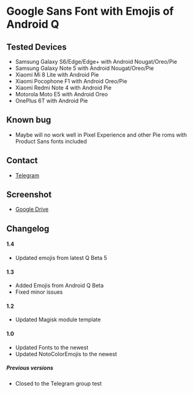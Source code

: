 # Google Sans Font with Emojis of Android Q

## Tested Devices ##
* Samsung Galaxy S6/Edge/Edge+ with Android Nougat/Oreo/Pie
* Samsung Galaxy Note 5 with Android Nougat/Oreo/Pie
* Xiaomi Mi 8 Lite with Android Pie
* Xiaomi Pocophone F1 with Android Oreo/Pie
* Xiaomi Redmi Note 4 with Android Pie
* Motorola Moto E5 with Android Oreo
* OnePlus 6T with Android Pie

## Known bug ##
* Maybe will no work well in Pixel Experience and other Pie roms with Product Sans fonts included

## Contact ##
* <a href="https://t.me/DqrKn3Zz">Telegram</a>

## Screenshot ##
* <a href="https://drive.google.com/file/d/17tXaOnoGf2xte3QfuI4tiJSlfC4B2k6B/view?usp=drivesdk">Google Drive</a>

## Changelog ##
#### 1.4 ####
* Updated emojis from latest Q Beta 5

#### 1.3 ####
* Added Emojis from Android Q Beta
* Fixed minor issues

#### 1.2 ####
* Updated Magisk module template

#### 1.0 ####
* Updated Fonts to the newest
* Updated NotoColorEmojis to the newest

##### Previous versions #####
* Closed to the Telegram group test
